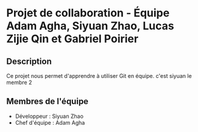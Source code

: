 # Projet de collaboration - Équipe Adam Agha, Siyuan Zhao, Lucas Zijie Qin et Gabriel Poirier
## Description
Ce projet nous permet d'apprendre à utiliser Git en équipe. 
c'est siyuan le membre 2

## Membres de l'équipe
- Développeur : Siyuan Zhao
- Chef d'équipe : Adam Agha